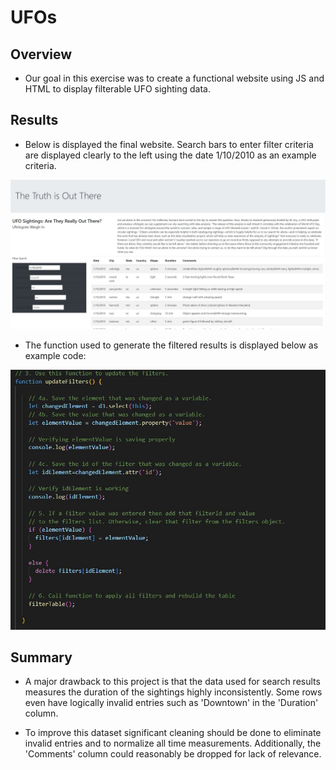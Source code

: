 # UFOs

## Overview
* Our goal in this exercise was to create a functional website using JS and HTML to display filterable UFO sighting data. 

## Results
* Below is displayed the final website. Search bars to enter filter criteria are displayed clearly to the left using the date 1/10/2010 as an example criteria. 

![Final Website](Images/Capture1.JPG)

* The function used to generate the filtered results is displayed below as example code: 

![Code to generate Filtered Results](Images/filteringjs.JPG)

## Summary
* A major drawback to this project is that the data used for search results measures the duration of the sightings highly inconsistently. Some rows even have logically invalid entries such as 'Downtown' in the 'Duration' column. 

* To improve this dataset significant cleaning should be done to eliminate invalid entries and to normalize all time measurements. Additionally, the 'Comments' column could reasonably be dropped for lack of relevance. 

